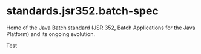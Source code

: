# standards.jsr352.batch-spec

Home of the Java Batch standard (JSR 352, Batch Applications for the Java Platform) and its ongoing evolution.

Test
